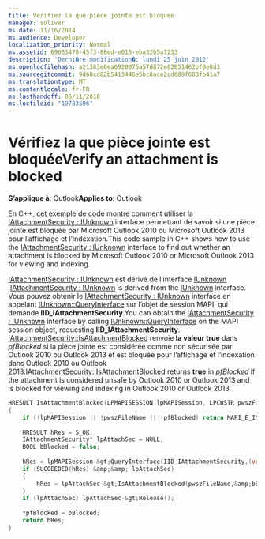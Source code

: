 ```yaml
---
title: Vérifiez la que pièce jointe est bloquée
manager: soliver
ms.date: 11/16/2014
ms.audience: Developer
localization_priority: Normal
ms.assetid: 69663470-45f3-86ed-e015-eba32b5a7233
description: 'Derni�re modification�: lundi 25 juin 2012'
ms.openlocfilehash: a21383e0ea6920075a57d872e82851462bf0e8d3
ms.sourcegitcommit: 9d60cd82b5413446e5bc8ace2cd689f683fb41a7
ms.translationtype: MT
ms.contentlocale: fr-FR
ms.lasthandoff: 06/11/2018
ms.locfileid: "19783506"
---
```

# <a name="verify-an-attachment-is-blocked"></a><span data-ttu-id="64ece-103">Vérifiez la que pièce jointe est bloquée</span><span class="sxs-lookup"><span data-stu-id="64ece-103">Verify an attachment is blocked</span></span>

<span data-ttu-id="64ece-104">**S’applique à**: Outlook</span><span class="sxs-lookup"><span data-stu-id="64ece-104">**Applies to**: Outlook</span></span> 
  
<span data-ttu-id="64ece-105">En C++, cet exemple de code montre comment utiliser la [IAttachmentSecurity : IUnknown](iattachmentsecurityiunknown.md) interface permettant de savoir si une pièce jointe est bloquée par Microsoft Outlook 2010 ou Microsoft Outlook 2013 pour l’affichage et l’indexation.</span><span class="sxs-lookup"><span data-stu-id="64ece-105">This code sample in C++ shows how to use the [IAttachmentSecurity : IUnknown](iattachmentsecurityiunknown.md) interface to find out whether an attachment is blocked by Microsoft Outlook 2010 or Microsoft Outlook 2013 for viewing and indexing.</span></span> 
  
<span data-ttu-id="64ece-106">[IAttachmentSecurity : IUnknown](iattachmentsecurityiunknown.md) est dérivé de l’interface [IUnknown](http://msdn.microsoft.com/en-us/library/ms680509%28VS.85%29.aspx) .</span><span class="sxs-lookup"><span data-stu-id="64ece-106">[IAttachmentSecurity : IUnknown](iattachmentsecurityiunknown.md) is derived from the [IUnknown](http://msdn.microsoft.com/en-us/library/ms680509%28VS.85%29.aspx) interface.</span></span> <span data-ttu-id="64ece-107">Vous pouvez obtenir le [IAttachmentSecurity : IUnknown](iattachmentsecurityiunknown.md) interface en appelant [IUnknown::QueryInterface](http://msdn.microsoft.com/en-us/library/ms682521%28v=VS.85%29.aspx) sur l’objet de session MAPI, qui demande **IID_IAttachmentSecurity**.</span><span class="sxs-lookup"><span data-stu-id="64ece-107">You can obtain the [IAttachmentSecurity : IUnknown](iattachmentsecurityiunknown.md) interface by calling [IUnknown::QueryInterface](http://msdn.microsoft.com/en-us/library/ms682521%28v=VS.85%29.aspx) on the MAPI session object, requesting **IID_IAttachmentSecurity**.</span></span> <span data-ttu-id="64ece-108">[IAttachmentSecurity::IsAttachmentBlocked](iattachmentsecurity-isattachmentblocked.md) renvoie **la valeur true** dans _pfBlocked_ si la pièce jointe est considérée comme non sécurisée par Outlook 2010 ou Outlook 2013 et est bloquée pour l’affichage et l’indexation dans Outlook 2010 ou Outlook 2013.</span><span class="sxs-lookup"><span data-stu-id="64ece-108">[IAttachmentSecurity::IsAttachmentBlocked](iattachmentsecurity-isattachmentblocked.md) returns **true** in  _pfBlocked_ if the attachment is considered unsafe by Outlook 2010 or Outlook 2013 and is blocked for viewing and indexing in Outlook 2010 or Outlook 2013.</span></span> 
  
```cpp
HRESULT IsAttachmentBlocked(LPMAPISESSION lpMAPISession, LPCWSTR pwszFileName, BOOL* pfBlocked) 
{ 
    if (!lpMAPISession || !pwszFileName || !pfBlocked) return MAPI_E_INVALID_PARAMETER; 
 
    HRESULT hRes = S_OK; 
    IAttachmentSecurity* lpAttachSec = NULL; 
    BOOL bBlocked = false; 
 
    hRes = lpMAPISession-&gt;QueryInterface(IID_IAttachmentSecurity,(void**)&amp;lpAttachSec); 
    if (SUCCEEDED(hRes) &amp;&amp; lpAttachSec) 
    { 
        hRes = lpAttachSec-&gt;IsAttachmentBlocked(pwszFileName,&amp;bBlocked); 
    } 
    if (lpAttachSec) lpAttachSec-&gt;Release(); 
 
    *pfBlocked = bBlocked; 
    return hRes; 
}

```



